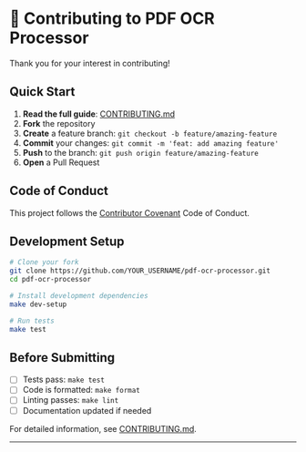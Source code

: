 <!-- Krótka wersja - link do pełnej dokumentacji -->

# 🤝 Contributing to PDF OCR Processor

Thank you for your interest in contributing! 

## Quick Start

1. **Read the full guide**: [CONTRIBUTING.md](../CONTRIBUTING.md)
2. **Fork** the repository
3. **Create** a feature branch: `git checkout -b feature/amazing-feature`
4. **Commit** your changes: `git commit -m 'feat: add amazing feature'`
5. **Push** to the branch: `git push origin feature/amazing-feature`
6. **Open** a Pull Request

## Code of Conduct

This project follows the [Contributor Covenant](https://www.contributor-covenant.org/) Code of Conduct.

## Development Setup

```bash
# Clone your fork
git clone https://github.com/YOUR_USERNAME/pdf-ocr-processor.git
cd pdf-ocr-processor

# Install development dependencies
make dev-setup

# Run tests
make test
```

## Before Submitting

- [ ] Tests pass: `make test`
- [ ] Code is formatted: `make format`
- [ ] Linting passes: `make lint`
- [ ] Documentation updated if needed

For detailed information, see [CONTRIBUTING.md](../CONTRIBUTING.md).

---
